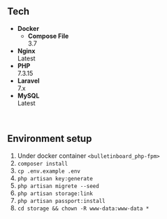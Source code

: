 ## Tech

* **Docker**  
  * **Compose File**  
    3.7
* **Nginx**  
  Latest
* **PHP**  
  7.3.15
* **Laravel**  
  7.x
* **MySQL**  
  Latest

<br>

## Environment setup

1. Under docker container `<bulletinboard_php-fpm>`
1. `composer install`
1. `cp .env.example .env`
1. `php artisan key:generate`
1. `php artisan migrete --seed`
1. `php artisan storage:link`
1. `php artisan passport:install`
1. `cd storage && chown -R www-data:www-data *`